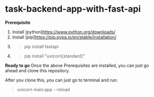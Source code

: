 # task-backend-app-with-fast-api

**Prerequisite**
1. Install [python]https://www.python.org/downloads/
2. Install [pip]https://pip.pypa.io/en/stable/installation/
3. > pip install fastapi
4. > pip install "uvicorn[standard]"

**Ready to go**
Once the above Prerequisites are installed, you can just go ahead
and clone this repository.

After you clone this, you can just go to terminal and run:
> uvicorn main:app --reload
